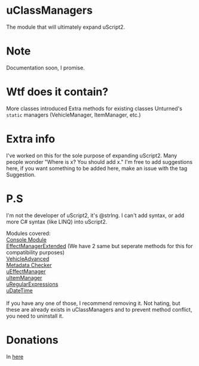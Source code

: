 # uClassManagers
The module that will ultimately expand uScript2.

# Note
Documentation soon, I promise.

# Wtf does it contain?
More classes introduced
Extra methods for existing classes
Unturned's `static` managers (VehicleManager, ItemManager, etc.)

# Extra info
I've worked on this for the sole purpose of expanding uScript2.
Many people wonder "Where is x? You should add x."
I'm free to add suggestions here, if you want something to be added here, make an issue with the tag Suggestion.

# P.S
I'm not the developer of uScript2, it's @strlng.
I can't add syntax, or add more C# syntax (like LINQ) into uScript2.

Modules covered:<br/>
[Console Module](https://discord.com/channels/578652868328947744/843614954514808882/845004018526584843)<br/>
[EffectManagerExtended](https://discord.com/channels/578652868328947744/843614954514808882/851503692724568094) (We have 2 same but seperate methods for this for compatibility purposes)<br/>
[VehicleAdvanced](https://discord.com/channels/578652868328947744/843614954514808882/983334949950201886)<br/>
[Metadata Checker](https://discord.com/channels/578652868328947744/843614954514808882/1061581590951632896)<br/>
[uEffectManager](https://discord.com/channels/578652868328947744/843614954514808882/1071731574254612541)<br/>
[uItemManager](https://discord.com/channels/578652868328947744/843614954514808882/1073049873378713660)<br/>
[uRegularExpressions](https://discord.com/channels/578652868328947744/843614954514808882/1112325216274759791)<br/>
[uDateTime](https://discord.com/channels/578652868328947744/843614954514808882/1132639771949269002)<br/>
<br/>
If you have any one of those, I recommend removing it. Not hating, but these are already exists in uClassManagers and to prevent method conflict, you need to uninstall it.

# Donations
In [here](https://cgproductions-store.tebex.io/package/5222683)
